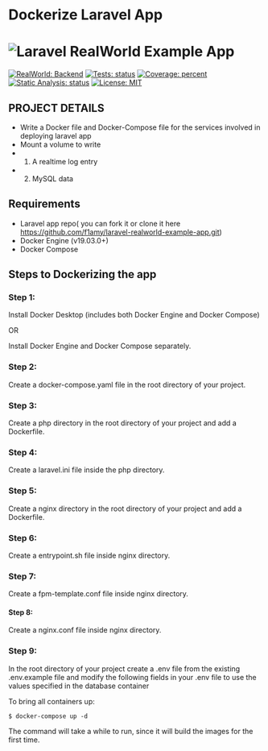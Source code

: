 # Dockerize Laravel App

# ![Laravel RealWorld Example App](.github/readme/logo.png)

[![RealWorld: Backend](https://img.shields.io/badge/RealWorld-Backend-blueviolet.svg)](https://github.com/gothinkster/realworld)
[![Tests: status](https://github.com/f1amy/laravel-realworld-example-app/actions/workflows/tests.yml/badge.svg)](https://github.com/f1amy/laravel-realworld-example-app/actions/workflows/tests.yml)
[![Coverage: percent](https://codecov.io/gh/f1amy/laravel-realworld-example-app/branch/main/graph/badge.svg)](https://codecov.io/gh/f1amy/laravel-realworld-example-app)
[![Static Analysis: status](https://github.com/f1amy/laravel-realworld-example-app/actions/workflows/static-analysis.yml/badge.svg)](https://github.com/f1amy/laravel-realworld-example-app/actions/workflows/static-analysis.yml)
[![License: MIT](https://img.shields.io/badge/License-MIT-yellowgreen.svg)](https://opensource.org/licenses/MIT)

## PROJECT DETAILS
- Write a Docker file and Docker-Compose file for the services involved in deploying laravel app
- Mount a volume to write
- 1. A realtime log entry
- 2. MySQL data

## Requirements
- Laravel app repo( you can fork it or clone it here https://github.com/f1amy/laravel-realworld-example-app.git)
- Docker Engine (v19.03.0+)
- Docker Compose

## Steps to Dockerizing the app
### Step 1:

Install Docker Desktop (includes both Docker Engine and Docker Compose)

OR

Install Docker Engine and Docker Compose separately.

### Step 2:

Create a docker-compose.yaml file in the root directory of your project.

### Step 3:

Create a php directory in the root directory of your project and add a Dockerfile.

### Step 4:

Create a laravel.ini file inside the php directory.

### Step 5:

Create a nginx directory in the root directory of your project and add a Dockerfile.


### Step 6:

Create a entrypoint.sh file inside nginx directory.

### Step 7:

Create a fpm-template.conf file inside nginx directory.

#### Step 8:

Create a nginx.conf file inside nginx directory.

### Step 9:

In the root directory of your project create a .env file from the existing .env.example file and modify the following fields in your .env file to use the values specified in the database container

To bring all containers up:

```
$ docker-compose up -d 
```

The command will take a while to run, since it will build the images for the first time.